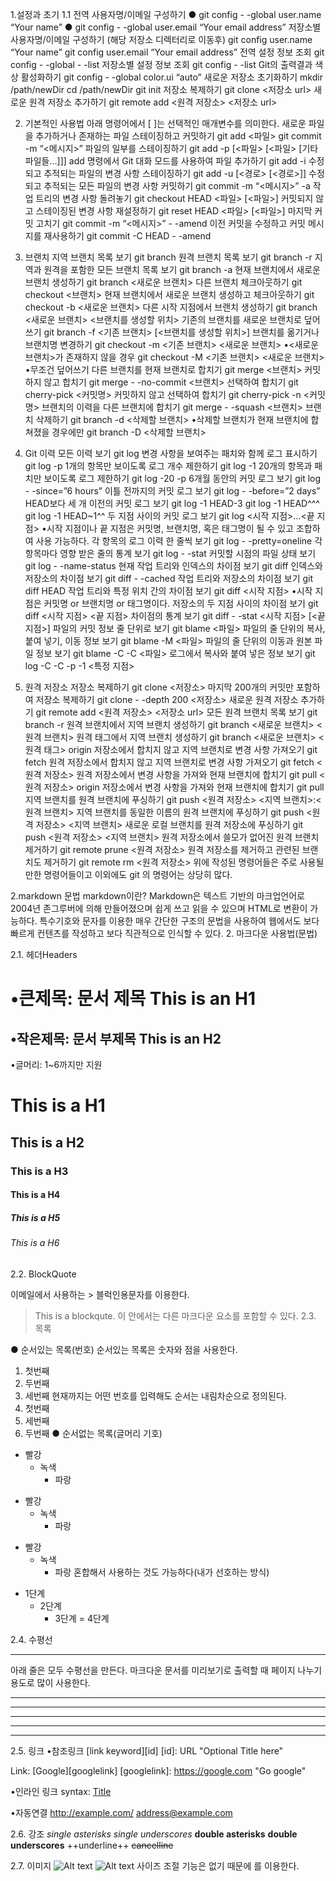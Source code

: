 
1.설정과 초기
1.1 전역 사용자명/이메일 구성하기
● git config - -global user.name “Your name”
● git config - -global user.email “Your email address”
저장소별 사용자명/이메일 구성하기 (해당 저장소 디렉터리로 이동후)
git config user.name “Your name”
git config user.email “Your email address”
전역 설정 정보 조회
git config - -global - -list
저장소별 설정 정보 조회
git config - -list
Git의 출력결과 색상 활성화하기
git config - -global color.ui “auto”
새로운 저장소 초기화하기
mkdir /path/newDir
cd /path/newDir
git init
저장소 복제하기
git clone <저장소 url>
새로운 원격 저장소 추가하기
git remote add <원격 저장소> <저장소 url>



2. 기본적인 사용법
아래 명령어에서 [ ]는 선택적인 매개변수를 의미한다.
새로운 파일을 추가하거나 존재하는 파일 스테이징하고 커밋하기
git add <파일>
git commit -m “<메시지>”
파일의 일부를 스테이징하기
git add -p [<파일> [<파일> [기타 파일들…]]]
add 명령에서 Git 대화 모드를 사용하여 파일 추가하기
git add -i
수정되고 추적되는 파일의 변경 사항 스테이징하기
git add -u [<경로> [<경로>]]
수정되고 추적되는 모든 파일의 변경 사항 커밋하기
git commit -m “<메시지>” -a
작업 트리의 변경 사항 돌려놓기
git checkout HEAD <파일> [<파일>]
커밋되지 않고 스테이징된 변경 사항 재설정하기
git reset HEAD <파일> [<파일>]
마지막 커밋 고치기
git commit -m “<메시지>” - -amend
이전 커밋을 수정하고 커밋 메시지를 재사용하기
git commit -C HEAD - -amend

3. 브랜치
지역 브랜치 목록 보기
git branch
원격 브랜치 목록 보기
git branch -r
지역과 원격을 포함한 모든 브랜치 목록 보기
git branch -a
현재 브랜치에서 새로운 브랜치 생성하기
git branch <새로운 브랜치>
다른 브랜치 체크아웃하기
git checkout <브랜치>
현재 브랜치에서 새로운 브랜치 생성하고 체크아웃하기
git checkout -b <새로운 브랜치>
다른 시작 지점에서 브랜치 생성하기
git branch <새로운 브랜치> <브랜치를 생성할 위치>
기존의 브랜치를 새로운 브랜치로 덮어쓰기
git branch -f <기존 브랜치> [<브랜치를 생성할 위치>]
브랜치를 옮기거나 브랜치명 변경하기
git checkout -m <기존 브랜치> <새로운 브랜치>
•<새로운 브랜치>가 존재하지 않을 경우
git checkout -M <기존 브랜치> <새로운 브랜치>
•무조건 덮어쓰기
다른 브랜치를 현재 브랜치로 합치기
git merge <브랜치>
커밋하지 않고 합치기
git merge - -no-commit <브랜치>
선택하여 합치기
git cherry-pick <커밋명>
커밋하지 않고 선택하여 합치기
git cherry-pick -n <커밋명>
브랜치의 이력을 다른 브랜치에 합치기
git merge - -squash <브랜치>
브랜치 삭제하기
git branch -d <삭제할 브랜치>
•삭제할 브랜치가 현재 브랜치에 합쳐졌을 경우에만
git branch -D <삭제할 브랜치>

4. Git 이력
모든 이력 보기
git log
변경 사항을 보여주는 패치와 함께 로그 표시하기
git log -p
1개의 항목만 보이도록 로그 개수 제한하기
git log -1
20개의 항목과 패치만 보이도록 로그 제한하기
git log -20 -p
6개월 동안의 커밋 로그 보기
git log - -since=”6 hours”
이틀 전까지의 커밋 로그 보기
git log - -before=”2 days”
HEAD보다 세 개 이전의 커밋 로그 보기
git log -1 HEAD-3
git log -1 HEAD^^^
git log -1 HEAD~1^^
두 지점 사이의 커밋 로그 보기
git log <시작 지점>…<끝 지점>
•시작 지점이나 끝 지점은 커밋명, 브랜치명, 혹은 태그명이 될 수 있고 조합하여 사용 가능하다.
각 항목의 로그 이력 한 줄씩 보기
git log - -pretty=oneline
각 항목마다 영향 받은 줄의 통계 보기
git log - -stat
커밋할 시점의 파일 상태 보기
git log - -name-status
현재 작업 트리와 인덱스의 차이점 보기
git diff
인덱스와 저장소의 차이점 보기
git diff - -cached
작업 트리와 저장소의 차이점 보기
git diff HEAD
작업 트리와 특정 위치 간의 차이점 보기
git diff <시작 지점>
•시작 지점은 커밋명 or 브랜치명 or 태그명이다.
저장소의 두 지점 사이의 차이점 보기
git diff <시작 지점> <끝 지점>
차이점의 통계 보기
git diff - -stat <시작 지점> [<끝 지점>]
파일의 커밋 정보 줄 단위로 보기
git blame <파일>
파일의 줄 단위의 복사, 붙여 넣기, 이동 정보 보기
git blame -M <파일>
파일의 줄 단위의 이동과 원본 파일 정보 보기
git blame -C -C <파일>
로그에서 복사와 붙여 넣은 정보 보기
git log -C -C -p -1 <특정 지점>
5. 원격 저장소
저장소 복제하기
git clone <저장소>
마지막 200개의 커밋만 포함하여 저장소 복제하기
git clone - -depth 200 <저장소>
새로운 원격 저장소 추가하기
git remote add <원격 저장소> <저장소 url>
모든 원격 브랜치 목록 보기
git branch -r
원격 브랜치에서 지역 브랜치 생성하기
git branch <새로운 브랜치> <원격 브랜치>
원격 태그에서 지역 브랜치 생성하기
git branch <새로운 브랜치> <원격 태그>
origin 저장소에서 합치지 않고 지역 브랜치로 변경 사항 가져오기
git fetch
원격 저장소에서 합치지 않고 지역 브랜치로 변경 사항 가져오기
git fetch <원격 저장소>
원격 저장소에서 변경 사항을 가져와 현재 브랜치에 합치기
git pull <원격 저장소>
origin 저장소에서 변경 사항을 가져와 현재 브랜치에 합치기
git pull
지역 브랜치를 원격 브랜치에 푸싱하기
git push <원격 저장소> <지역 브랜치>:<원격 브랜치>
지역 브랜치를 동일한 이름의 원격 브랜치에 푸싱하기
git push <원격 저장소> <지역 브랜치>
새로운 로컬 브랜치를 원격 저장소에 푸싱하기
git push <원격 저장소> <지역 브랜치>
원격 저장소에서 쓸모가 없어진 원격 브랜치 제거하기
git remote prune <원격 저장소>
원격 저장소를 제거하고 관련된 브랜치도 제거하기
git remote rm <원격 저장소>
위에 작성된 명령어들은 주로 사용될만한 명령어들이고 이외에도 git 의 명령어는 상당히 많다.


2.markdown 문법
markdown이란?
Markdown은 텍스트 기반의 마크업언어로 2004년 존그루버에 의해 만들어졌으며 쉽게 쓰고 읽을 수 있으며 HTML로 변환이 가능하다. 특수기호와 문자를 이용한 매우 간단한 구조의 문법을 사용하여 웹에서도 보다 빠르게 컨텐츠를 작성하고 보다 직관적으로 인식할 수 있다. 
2. 마크다운 사용법(문법)

2.1. 헤더Headers

•큰제목: 문서 제목
This is an H1
=============
•작은제목: 문서 부제목
This is an H2
-------------
•글머리: 1~6까지만 지원

# This is a H1
## This is a H2
### This is a H3
#### This is a H4
##### This is a H5
###### This is a H6




2.2. BlockQuote

이메일에서 사용하는 > 블럭인용문자를 이용한다.
> This is a blockqute.
이 안에서는 다른 마크다운 요소를 포함할 수 있다.
2.3. 목록

● 순서있는 목록(번호)
순서있는 목록은 숫자와 점을 사용한다.
1. 첫번째
2. 두번째
3. 세번째
현재까지는 어떤 번호를 입력해도 순서는 내림차순으로 정의된다.
1. 첫번째
3. 세번째
2. 두번째
● 순서없는 목록(글머리 기호)
* 빨강
  * 녹색
    * 파랑

+ 빨강
  + 녹색
    + 파랑

- 빨강
  - 녹색
    - 파랑
혼합해서 사용하는 것도 가능하다(내가 선호하는 방식)
* 1단계
    - 2단계
    	+ 3단계
            = 4단계

2.4. 수평선<hr/>

아래 줄은 모두 수평선을 만든다. 마크다운 문서를 미리보기로 출력할 때 페이지 나누기 용도로 많이 사용한다.
* * *

***

*****

- - -

---------------------------------------
2.5. 링크
•참조링크
[link keyword][id]
[id]: URL "Optional Title here"

Link: [Google][googlelink]
[googlelink]: https://google.com "Go google"


•인라인 링크
syntax: [Title](link)


•자동연결
<http://example.com/>
<address@example.com>

2.6. 강조
*single asterisks*
_single underscores_
**double asterisks**
__double underscores__
++underline++
~~cancelline~~

2.7. 이미지
![Alt text](/path/to/img.jpg)
![Alt text](/path/to/img.jpg "Optional title")
사이즈 조절 기능은 없기 때문에 <img width="" height=""></img>를 이용한다.

